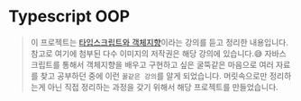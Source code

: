 # Typescript OOP

> 이 프로젝트는 [타입스크립트와 객체지향](https://academy.dream-coding.com/courses/typescript)이라는 강의를 듣고 정리한 내용입니다. 참고로 여기에 첨부된 다수 이미지의 저작권은 해당 강의에 있습니다.😅 자바스크립트를 통해서 객체지향을 배우고 구현하고 싶은 굴뚝같은 마음으로 여러 자료를 찾고 공부하던 중에 이런 `꿀같은 강의`를 알게 되었습니다. 머릿속으로만 정리하는게 아닌 직접 정리하는 과정을 갖기 위해서 해당 프로젝트를 만들었습니다.

<br />
